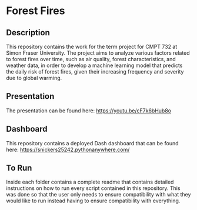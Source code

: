 # Forest Fires

## Description
This repository contains the work for the term project for CMPT 732 at Simon Fraser University. The project aims to analyze various factors related to forest fires over time, such as air quality, forest characteristics, and weather data, in order to develop a machine learning model that predicts the daily risk of forest fires, given their increasing frequency and severity due to global warming.

## Presentation

The presentation can be found here: https://youtu.be/cF7k6bHub8o

## Dashboard

This repository contains a deployed Dash dashboard that can be found here: https://snickers25242.pythonanywhere.com/

## To Run

Inside each folder contains a complete readme that contains detailed instructions on how to run every script contained in this repository.  This was done so that the user only needs to ensure compatibility with what they would like to run 
instead having to ensure compatibility with everything. 

